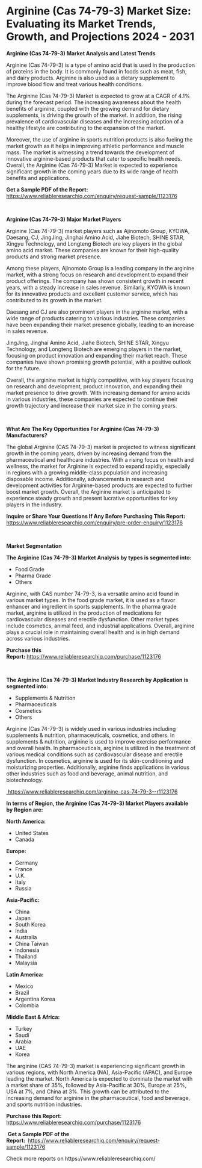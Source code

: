 <p><h1>Arginine (Cas 74-79-3) Market Size: Evaluating its Market Trends, Growth, and Projections 2024 - 2031</h1></p><p><strong>Arginine (Cas 74-79-3) Market Analysis and Latest Trends</strong></p>
<p><p>Arginine (Cas 74-79-3) is a type of amino acid that is used in the production of proteins in the body. It is commonly found in foods such as meat, fish, and dairy products. Arginine is also used as a dietary supplement to improve blood flow and treat various health conditions.</p><p>The Arginine (Cas 74-79-3) Market is expected to grow at a CAGR of 4.1% during the forecast period. The increasing awareness about the health benefits of arginine, coupled with the growing demand for dietary supplements, is driving the growth of the market. In addition, the rising prevalence of cardiovascular diseases and the increasing adoption of a healthy lifestyle are contributing to the expansion of the market.</p><p>Moreover, the use of arginine in sports nutrition products is also fueling the market growth as it helps in improving athletic performance and muscle mass. The market is witnessing a trend towards the development of innovative arginine-based products that cater to specific health needs. Overall, the Arginine (Cas 74-79-3) Market is expected to experience significant growth in the coming years due to its wide range of health benefits and applications.</p></p>
<p><strong>Get a Sample PDF of the Report:&nbsp;</strong> <a href="https://www.reliableresearchiq.com/enquiry/request-sample/1123176">https://www.reliableresearchiq.com/enquiry/request-sample/1123176</a></p>
<p>&nbsp;</p>
<p><strong>Arginine (Cas 74-79-3) Major Market Players</strong></p>
<p><p>Arginine (Cas 74-79-3) market players such as Ajinomoto Group, KYOWA, Daesang, CJ, JingJing, Jinghai Amino Acid, Jiahe Biotech, SHINE STAR, Xingyu Technology, and Longteng Biotech are key players in the global amino acid market. These companies are known for their high-quality products and strong market presence.</p><p>Among these players, Ajinomoto Group is a leading company in the arginine market, with a strong focus on research and development to expand their product offerings. The company has shown consistent growth in recent years, with a steady increase in sales revenue. Similarly, KYOWA is known for its innovative products and excellent customer service, which has contributed to its growth in the market.</p><p>Daesang and CJ are also prominent players in the arginine market, with a wide range of products catering to various industries. These companies have been expanding their market presence globally, leading to an increase in sales revenue.</p><p>JingJing, Jinghai Amino Acid, Jiahe Biotech, SHINE STAR, Xingyu Technology, and Longteng Biotech are emerging players in the market, focusing on product innovation and expanding their market reach. These companies have shown promising growth potential, with a positive outlook for the future.</p><p>Overall, the arginine market is highly competitive, with key players focusing on research and development, product innovation, and expanding their market presence to drive growth. With increasing demand for amino acids in various industries, these companies are expected to continue their growth trajectory and increase their market size in the coming years.</p></p>
<p>&nbsp;</p>
<p><strong>What Are The Key Opportunities For Arginine (Cas 74-79-3) Manufacturers?</strong></p>
<p><p>The global Arginine (CAS 74-79-3) market is projected to witness significant growth in the coming years, driven by increasing demand from the pharmaceutical and healthcare industries. With a rising focus on health and wellness, the market for Arginine is expected to expand rapidly, especially in regions with a growing middle-class population and increasing disposable income. Additionally, advancements in research and development activities for Arginine-based products are expected to further boost market growth. Overall, the Arginine market is anticipated to experience steady growth and present lucrative opportunities for key players in the industry.</p></p>
<p><strong>Inquire or Share Your Questions If Any Before Purchasing This Report:</strong> <a href="https://www.reliableresearchiq.com/enquiry/pre-order-enquiry/1123176">https://www.reliableresearchiq.com/enquiry/pre-order-enquiry/1123176</a></p>
<p>&nbsp;</p>
<p><strong>Market Segmentation</strong></p>
<p><strong>The Arginine (Cas 74-79-3) Market Analysis by types is segmented into:</strong></p>
<p><ul><li>Food Grade</li><li>Pharma Grade</li><li>Others</li></ul></p>
<p><p>Arginine, with CAS number 74-79-3, is a versatile amino acid found in various market types. In the food grade market, it is used as a flavor enhancer and ingredient in sports supplements. In the pharma grade market, arginine is utilized in the production of medications for cardiovascular diseases and erectile dysfunction. Other market types include cosmetics, animal feed, and industrial applications. Overall, arginine plays a crucial role in maintaining overall health and is in high demand across various industries.</p></p>
<p><strong>Purchase this Report:&nbsp;</strong><a href="https://www.reliableresearchiq.com/purchase/1123176">https://www.reliableresearchiq.com/purchase/1123176</a></p>
<p>&nbsp;</p>
<p><strong>The Arginine (Cas 74-79-3) Market Industry Research by Application is segmented into:</strong></p>
<p><ul><li>Supplements & Nutrition</li><li>Pharmaceuticals</li><li>Cosmetics</li><li>Others</li></ul></p>
<p><p>Arginine (Cas 74-79-3) is widely used in various industries including supplements & nutrition, pharmaceuticals, cosmetics, and others. In supplements & nutrition, arginine is used to improve exercise performance and overall health. In pharmaceuticals, arginine is utilized in the treatment of various medical conditions such as cardiovascular disease and erectile dysfunction. In cosmetics, arginine is used for its skin-conditioning and moisturizing properties. Additionally, arginine finds applications in various other industries such as food and beverage, animal nutrition, and biotechnology.</p></p>
<p><a href="https://www.reliableresearchiq.com/arginine-cas-74-79-3--r1123176">&nbsp;https://www.reliableresearchiq.com/arginine-cas-74-79-3--r1123176</a></p>
<p><strong>In terms of Region, the Arginine (Cas 74-79-3) Market Players available by Region are:</strong></p>
<p>
    <p> <strong> North America: </strong>
        <ul>
            <li>United States</li>
            <li>Canada</li>
        </ul>
        </p> 
    <p> <strong> Europe: </strong>
        <ul>
            <li>Germany</li>
            <li>France</li>
            <li>U.K.</li>
            <li>Italy</li>
            <li>Russia</li>
        </ul>
        </p> 
    <p> <strong> Asia-Pacific: </strong>
        <ul>
            <li>China</li>
            <li>Japan</li>
            <li>South Korea</li>
            <li>India</li>
            <li>Australia</li>
            <li>China Taiwan</li>
            <li>Indonesia</li>
            <li>Thailand</li>
            <li>Malaysia</li>
        </ul>
        </p> 
    <p> <strong> Latin America: </strong>
        <ul>
            <li>Mexico</li>
            <li>Brazil</li>
            <li>Argentina Korea</li>
            <li>Colombia</li>
        </ul>
        </p> 
    <p> <strong> Middle East & Africa: </strong>
        <ul>
            <li>Turkey</li>
            <li>Saudi</li>
            <li>Arabia</li>
            <li>UAE</li>
            <li>Korea</li>
        </ul>
    </p>
    </p>
<p><p>The arginine (CAS 74-79-3) market is experiencing significant growth in various regions, with North America (NA), Asia-Pacific (APAC), and Europe leading the market. North America is expected to dominate the market with a market share of 35%, followed by Asia-Pacific at 30%, Europe at 25%, USA at 7%, and China at 3%. This growth can be attributed to the increasing demand for arginine in the pharmaceutical, food and beverage, and sports nutrition industries.</p></p>
<p><strong>Purchase this Report: </strong><a href="https://www.reliableresearchiq.com/purchase/1123176">https://www.reliableresearchiq.com/purchase/1123176</a></p>
<p>&nbsp;<strong>Get a Sample PDF of the Report:&nbsp;&nbsp;</strong><a href="https://www.reliableresearchiq.com/enquiry/request-sample/1123176">https://www.reliableresearchiq.com/enquiry/request-sample/1123176</a></p>
<p><strong></strong></p>
<p>Check more reports on https://www.reliableresearchiq.com/</p>